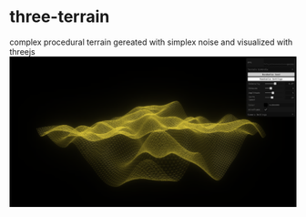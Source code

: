 # three-terrain
complex procedural terrain gereated with simplex noise and visualized with threejs
<img src="./pictures/webcap.png">

